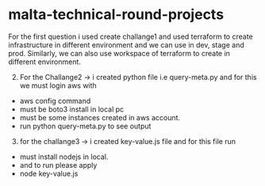 # malta-technical-round-projects
For the first question i used create challange1 and used terraform to create infrastructure in different environment and we can use in dev, stage and prod. Similarly, we can also use workspace of terraform to create in different environment.

2. For the Challange2 
-> i created python file i.e query-meta.py and for this we must login aws with 
- aws config command
- must be boto3 install in local pc
- must be some instances created in aws account.
- run python query-meta.py to see output

3. for the challange3 
-> i created key-value.js file and for this file run 
- must install nodejs in local.
- and to run please apply 
- node key-value.js